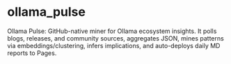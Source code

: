 # ollama_pulse
Ollama Pulse: GitHub-native miner for Ollama ecosystem insights. It polls blogs, releases, and community sources, aggregates JSON, mines patterns via embeddings/clustering, infers implications, and auto-deploys daily MD reports to Pages.
